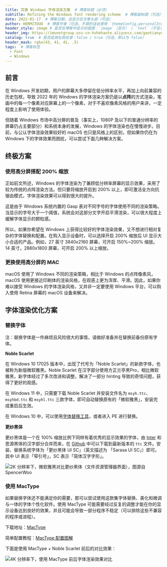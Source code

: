 ```yaml
---
title: 完善 Windows 字体渲染方案  # 博客标题（必须）
subtitle: Refining the Windows font rendering scheme  # 博客副标题（可选）
date: 2022-01-17  # 博客日期，会显示在文章头部（可选）
author: HERMITOUO  # 博客作者（可选，不填的话会使用 `themeConfig.personalInfo.name`）
header_style: image # 是否在博客中显示封面图：`image`（显示） / `text`（不显示）（可选，默认为 `text`）
header_img: https://imunetgroup.oss-cn-huhehaote.aliyuncs.com/gaotianyu/2022-01-17-refining-windows-font-rendering.jpg  # 博客封面图（必须，即使上一项选了 `text`，图片也需要在首页显示）
catalog: true  # 是否启用右侧目录：false / true（可选，默认为 false）
header_mask: rgba(43, 41, 41, .5)
tags:  # 博客标签
  - Font
  - Windows
---
```


## 前言

在 Windows 开发初期，用户的屏幕大多停留在低分辨率水平，再加上向前兼容的历史包袱，导致 2022 年的 Windows 的字体渲染方案仍是以**点阵**的方式渲染，笔画中的每一个像素对应屏幕上的一个像素，对于不喜欢像素风格的用户来讲，一定程度上影响了使用体验。

但随着 Windows 市场中高分屏的普及（事实上，1080P 及以下的普通分辨率的屏幕仍占主要部分）和系统本身的发展，Windows 的字体渲染也在慢慢进步。目前，与公认字体渲染效果较好的 macOS 也只是风格上的区别，但如果你仍在为 Windows 下的字体效果而困扰，可以尝试下面几种解决方案。

## 终极方案

### 使用高分屏搭配 200% 缩放

正如前文所述，Windows 的字体渲染为了兼顾低分辨率屏幕的显示效果，采用了较为传统的点阵渲染方法。但只要将缩放开启到 200% 以上，即可激活全方向抗锯齿模式，字体渲染效果可以得到很大的提升。

这是由于 Windows 系统内置的 Gasp 表对不同字号的字体使用不同的渲染策略。当显示的字号大于一个阈值，系统会对这部分文字开启平滑渲染，可以很大程度上缓解字体显示的颗粒感。

所以，如果你希望在 Windows 上获得比较好的字体渲染效果，又不想进行相对复杂的字体替换和配置。在购入显示设备时，可以选择开启 200% 缩放后 UI 显示大小合适的产品。例如，27 英寸 3840x2160 屏幕，可开启 150%~200% 缩放。14 英寸，2880x1800 屏幕，可开启 200% 以上缩放。

### 更换使用高分屏的 MAC

macOS 使用了 Windows 不同的渲染策略，相比于 Windows 的点阵像素风，macOS 使用更接近印刷体的渲染风格，在观感上更为浑厚、平滑。因此，如果你难以接受 Windows 的字体渲染风格，又并非一定要使用 Windows 平台，可以购入使用 Retina 屏幕的 macOS 设备来解决。

## 字体渲染优化方案

### 替换字体

注：替换字体是一件麻烦且风险很大的事情，请做好准备并在替换前备份原有字体。

**Noble Scarlet**

在 Windows 10 17025 版本中，出现了代号为「Noble Scarlet」的新款字体，也被称为新版微软雅黑。Noble Scarlet 在汉字部分使用方正兰亭黑Pro，相比微软雅黑，新字体经过了多次改进和调整，解决了一部分 hinting 导致的奇怪问题，获得了更好的观感。

在 Windows 11 中，只需要下载 Noble Scarlet 并安装文件名为 `msyh.ttc`、`msyhbd.ttc` 和 `msyhl.ttc` 三款字体，即可自动替换原有的「微软雅黑」，安装完成重启后生效。

在 Windows 10 中，可以使用[字体替换工具](https://www.fishlee.net/soft/SysFontReplacer/)，或者进入 PE 进行替换。

**更纱黑体**

更纱黑体是一个在 100% 缩放比例下同样有着优秀的显示效果的字体，由 [Inter](https://link.zhihu.com/?target=https%3A//rsms.me/inter/) 和思源黑体的汉字部分合并而来，在 [Github](https://github.com/be5invis/Sarasa-Gothic/releases) 中可以下载到最新版本的 `ttc` 文件。安装、替换系统字体为「更纱黑体 UI SC」（英文描述为 「Sarasa UI SC」）即可。其中 UI 表示「窄引号」，SC 表示「简体汉字字形」。

![2K 分辨率下，微软雅黑对比更纱黑体（文件资源管理器界面），图源自 SpencerWoo ](https://imunetgroup.oss-cn-huhehaote.aliyuncs.com/gaotianyu/font2.png "2K 分辨率下，微软雅黑对比更纱黑体（文件资源管理器界面），图源自 SpencerWoo ")

### 使用 MacType

如果替换字体还不能满足你的需要，那可以尝试使用这款集字体替换、美化和微调与一体的字体个性化软件。使用 MacType 可能需要经过反复的调整才能在你的显示设备达到良好的效果，并且可能会导致一部分程序不稳定（可以排除这些不兼容的程序或进程）。

下载地址：[MacType](https://www.mactype.net/)

简单配置教程：[MacType 配置图解](https://blog.csdn.net/w19981220/article/details/47993893)

下面是使用 MacType + Noble Scarlet 前后的对比效果：

![4K 分辨率下，使用 MacType 前后字体渲染效果对比](https://imunetgroup.oss-cn-huhehaote.aliyuncs.com/gaotianyu/image-20220117112458923.png "4K 分辨率下，使用 MacType 前后字体渲染效果对比")